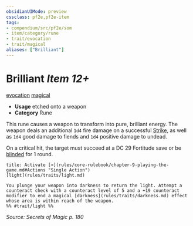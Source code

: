 ```yaml
---
obsidianUIMode: preview
cssclass: pf2e,pf2e-item
tags:
- compendium/src/pf2e/som
- item/category/rune
- trait/evocation
- trait/magical
aliases: ["Brilliant"]
---
```

# Brilliant *Item 12+*  
[evocation](rules/traits/evocation.md)  [magical](rules/traits/magical.md)  

- **Usage** etched onto a weapon
- **Category** Rune

This rune causes a weapon to transform into pure, brilliant energy. The weapon deals an additional `1d4` fire damage on a successful [Strike](rules/actions/strike.md), as well as `1d4` good damage to fiends and `1d4` positive damage to undead.

On a critical hit, the target must succeed at a DC 29 Fortitude save or be [blinded](rules/conditions.md#Blinded) for 1 round.

```ad-embed-ability
title: Activate [>](rules/core-rulebook/chapter-9-playing-the-game.md#Actions "Single Action")
[light](rules/traits/light.md)  

You plunge your weapon into darkness to return the light. Attempt a counteract check with a counteract level of 5 and a +19 counteract modifier to end a magical [darkness](rules/traits/darkness.md) effect whose area is within reach of the weapon.  
%% #trait/light %%
```

*Source: Secrets of Magic p. 180*